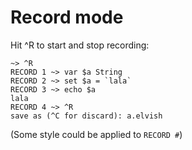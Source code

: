 # Record mode

Hit ^R to start and stop recording:

```
~> ^R
RECORD 1 ~> var $a String
RECORD 2 ~> set $a = `lala`
RECORD 3 ~> echo $a
lala
RECORD 4 ~> ^R
save as (^C for discard): a.elvish
```

(Some style could be applied to `RECORD #`)
